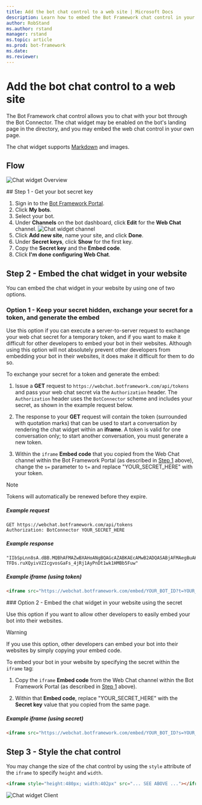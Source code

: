 ```yaml
---
title: Add the bot chat control to a web site | Microsoft Docs
description: Learn how to embed the Bot Framework chat control in your web page and conrol whether other developers can embed the bot on their pages.
author: RobStand
ms.author: rstand
manager: rstand
ms.topic: article
ms.prod: bot-framework
ms.date: 
ms.reviewer:
---
```


# Add the bot chat control to a web site

The Bot Framework chat control allows you to chat with your bot through the Bot Connector. The chat widget may be enabled on the bot's landing page in the directory, and you may embed the web chat control in your own page.

The chat widget supports [Markdown](https://en.wikipedia.org/wiki/Markdown) and images.

## Flow

![Chat widget Overview](~/media/chatwidget-overview.png)

##<a id="step-1"></a> Step 1 - Get your bot secret key

1. Sign in to the <a href="https://dev.botframework.com/" target="_blank">Bot Framework Portal</a>.
2. Click **My bots**.
3. Select your bot. 
4. Under **Channels** on the bot dashboard, click **Edit** for the **Web Chat** channel.
    ![Chat widget channel](~/media/chatwidget-channel.png)
5. Click **Add new site**, name your site, and click **Done**.
6. Under **Secret keys**, click **Show** for the first key.
7. Copy the **Secret key** and the **Embed code**. 
8. Click **I'm done configuring Web Chat**.

## Step 2 - Embed the chat widget in your website

You can embed the chat widget in your website by using one of two options.

### Option 1 - Keep your secret hidden, exchange your secret for a token, and generate the embed

Use this option if you can execute a server-to-server request to exchange your web chat secret for a temporary token,
and if you want to make it difficult for other developers to embed your bot in their websites. 
Although using this option will not absolutely prevent other developers from embedding your bot in their websites, 
it does make it difficult for them to do so.

To exchange your secret for a token and generate the embed:

1. Issue a **GET** request to `https://webchat.botframework.com/api/tokens` and pass your web chat secret via the `Authorization` header. The `Authorization` header uses the `BotConnector` scheme and includes your secret, as shown in the example request below.

2. The response to your **GET** request will contain the token (surrounded with quotation marks) that can be used to start a conversation by rendering the chat widget within an **iframe**. A token is valid for one conversation only; to start another conversation, you must generate a new token.

3. Within the `iframe` **Embed code** that you copied from the Web Chat channel within the Bot Framework Portal (as described in [Step 1](#step-1) above), change the `s=` parameter to `t=` and replace "YOUR_SECRET_HERE" with your token. 

> [!NOTE]
> Tokens will automatically be renewed before they expire. 

##### Example request

```
GET https://webchat.botframework.com/api/tokens
Authorization: BotConnector YOUR_SECRET_HERE
```

##### Example response 

```
"IIbSpLnn8sA.dBB.MQBhAFMAZwBXAHoANgBQAGcAZABKAEcAMwB2ADQASABjAFMAegBuAHYANwA.bbguxyOv0gE.cccJjH-TFDs.ruXQyivVZIcgvosGaFs_4jRj1AyPnDt1wk1HMBb5Fuw"
```

##### Example iframe (using token)

```html
<iframe src="https://webchat.botframework.com/embed/YOUR_BOT_ID?t=YOUR_TOKEN_HERE"></iframe>
```

###<a id="option-2"></a> Option 2 - Embed the chat widget in your website using the secret

Use this option if you want to allow other developers to easily embed your bot into their websites. 

> [!WARNING]
> If you use this option, other developers can embed your bot into their websites 
> by simply copying your embed code.

To embed your bot in your website by specifying the secret within the `iframe` tag:

1. Copy the `iframe` **Embed code** from the Web Chat channel within the Bot Framework Portal (as described in [Step 1](#step-1) above).

2. Within that **Embed code**, replace "YOUR_SECRET_HERE" with the **Secret key** value that you copied from the same page.

##### Example iframe (using secret)

```html
<iframe src="https://webchat.botframework.com/embed/YOUR_BOT_ID?s=YOUR_SECRET_HERE"></iframe>
```

## Step 3 - Style the chat control

You may change the size of the chat control by using the `style` attribute of the `iframe` to specify `height` and `width`.

```html
<iframe style="height:480px; width:402px" src="... SEE ABOVE ..."></iframe>
```

![Chat widget Client](~/media/chatwidget-client.png)
